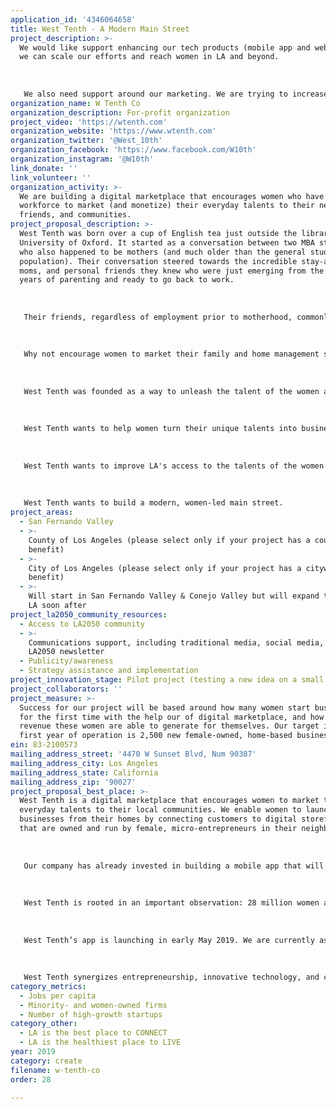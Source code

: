 ```yaml
---
application_id: '4346064658'
title: West Tenth - A Modern Main Street
project_description: >-
  We would like support enhancing our tech products (mobile app and website) so
  we can scale our efforts and reach women in LA and beyond.
   
   
   
   We also need support around our marketing. We are trying to increase the value that women & society place on household and family management experience. We believe that the skills women gain while they are away from the workforce giving care to their families are inherently valuable and can be monetized.
organization_name: W Tenth Co
organization_description: For-profit organization
project_video: 'https://wtenth.com'
organization_website: 'https://www.wtenth.com'
organization_twitter: '@West_10th'
organization_facebook: 'https://www.facebook.com/W10th'
organization_instagram: '@W10th'
link_donate: ''
link_volunteer: ''
organization_activity: >-
  We are building a digital marketplace that encourages women who have left the
  workforce to market (and monetize) their everyday talents to their neighbors,
  friends, and communities.
project_proposal_description: >-
  West Tenth was born over a cup of English tea just outside the library at the
  University of Oxford. It started as a conversation between two MBA students
  who also happened to be mothers (and much older than the general student
  population). Their conversation steered towards the incredible stay-at-home
  moms, and personal friends they knew who were just emerging from the intense
  years of parenting and ready to go back to work.
   
   
   
   Their friends, regardless of employment prior to motherhood, commonly felt lost and unwanted by the marketplace. As their friends’ time away from the workforce increased, their employment options seemingly evaporated. This outcome felt wrong, it felt incongruous. These women had gained real skills and maturity in their time away from work. They had invested their time raising human beings and volunteering in their local communities, why had this disqualified them from employment? Ironically, the MBA students felt they lacked many of the skills their stay-at-home friends boasted. Both students wanted to hire their friends to help improve their own homes and families. Inspiration struck.
   
   
   
   Why not encourage women to market their family and home management skills to their neighbors? Who wouldn’t want an easy way to buy freshly baked bread from Tracy down the street? And what about Emily, the woman whose home looks like it walked out of the pages of Home & Garden? Couldn’t she create the same kind of home for her aesthetically-challenged friends? These two students realized they knew countless women whose domestic skills were immediately monetizable, albeit undervalued and underrecognized by the traditional marketplace. As they began to speak about this to other students and friends who told them about more women in the same situation, they began to appreciate that this reality was pervasive. They began to see the true scope of the problem, but also the scale of the opportunity. 
   
   
   
   West Tenth was founded as a way to unleash the talent of the women around us. 
   
   
   
   West Tenth wants to help women turn their unique talents into businesses that serve LA.
   
   
   
   West Tenth wants to improve LA's access to the talents of the women in this city.
   
   
   
   West Tenth wants to build a modern, women-led main street.
project_areas:
  - San Fernando Valley
  - >-
    County of Los Angeles (please select only if your project has a countywide
    benefit)
  - >-
    City of Los Angeles (please select only if your project has a citywide
    benefit)
  - >-
    Will start in San Fernando Valley & Conejo Valley but will expand to all of
    LA soon after
project_la2050_community_resources:
  - Access to LA2050 community
  - >-
    Communications support, including traditional media, social media, and
    LA2050 newsletter
  - Publicity/awareness
  - Strategy assistance and implementation
project_innovation_stage: Pilot project (testing a new idea on a small scale to prove feasibility)
project_collaborators: ''
project_measure: >-
  Success for our project will be based around how many women start businesses
  for the first time with the help our of digital marketplace, and how much
  revenue these women are able to generate for themselves. Our target in the
  first year of operation is 2,500 new female-owned, home-based businesses.
ein: 83-2100573
mailing_address_street: '4470 W Sunset Blvd, Num 90387'
mailing_address_city: Los Angeles
mailing_address_state: California
mailing_address_zip: '90027'
project_proposal_best_place: >-
  West Tenth is a digital marketplace that encourages women to market their
  everyday talents to their local communities. We enable women to launch
  businesses from their homes by connecting customers to digital storefronts
  that are owned and run by female, micro-entrepreneurs in their neighborhoods.
   
   
   
   Our company has already invested in building a mobile app that will allow women to launch businesses with ease. Our simple interface, professional photography, and writing support ensures that all storefronts put their best foot forward with potential customers. The app also allows women to source new customers, communicate about projects, invoice, and transact on all major credit cards. 
   
   
   
   West Tenth is rooted in an important observation: 28 million women are left out of the US workforce each year. Many of whom are mothers, caregivers, and neighbors with enormously valuable talents that are under-recognized, underutilized, and under-resourced. In building the West Tenth community we were struck by the number of creative, crafted services that are currently being provided for free by these talented women to friends and family. Many of these crafted services are not easily accessible in the traditional consumer-service market, and many of these women do not realize there is opportunity to monetize their talents. Where some may see a cute hobby or just a knack for a particular task such as baking or vacation planning, we see business opportunity. We see micro-entrepreneurs in need of a launchpad. 
   
   
   
   West Tenth’s app is launching in early May 2019. We are currently assembling our initial cohort of storefront owners in the Conejo Valley community. We intend to expand to the rest of LA as 2019 progresses. 
   
   
   
   West Tenth synergizes entrepreneurship, innovative technology, and creative industries. The existence of West Tenth’s community represents significant progress. This community will play a pivotal role in helping LA CREATE by nurturing diverse entrepreneurs, securing new business licenses, and assigning monetary value to under-represented crafted services.
category_metrics:
  - Jobs per capita
  - Minority- and women-owned firms
  - Number of high-growth startups
category_other:
  - LA is the best place to CONNECT
  - LA is the healthiest place to LIVE
year: 2019
category: create
filename: w-tenth-co
order: 28

---
```

